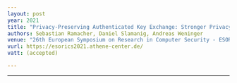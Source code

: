 ```yaml
---
layout: post
year: 2021
title: "Privacy-Preserving Authenticated Key Exchange: Stronger Privacy and Generic Constructions"
authors: Sebastian Ramacher, Daniel Slamanig, Andreas Weninger
venue: "26th European Symposium on Research in Computer Security - ESORICS 2021"
vurl: https://esorics2021.athene-center.de/
vatt: (accepted)

---
```


---


